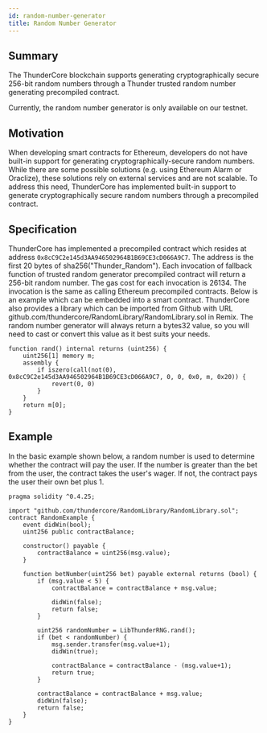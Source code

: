```yaml
---
id: random-number-generator
title: Random Number Generator 
---
```

## Summary
The ThunderCore blockchain supports generating cryptographically secure 256-bit random numbers through a Thunder trusted random number generating precompiled contract.

Currently, the random number generator is only available on our testnet.

## Motivation
When developing smart contracts for Ethereum, developers do not have  built-in support for generating cryptographically-secure random numbers. While there are some possible solutions (e.g. using Ethereum Alarm or Oraclize), these solutions rely on external services and are not scalable. To address this need, ThunderCore has implemented built-in support to generate cryptographically secure random numbers through a precompiled contract.

## Specification
ThunderCore has implemented a precompiled contract which resides at address `0x8cC9C2e145d3AA946502964B1B69CE3cD066A9C7`. The address is the first 20 bytes of sha256("Thunder_Random"). Each invocation of fallback function of trusted random generator precompiled contract will return a 256-bit random number. The gas cost for each invocation is 26134. The invocation is the same as calling Ethereum precompiled contracts. Below is an example which can be embedded into a smart contract.  ThunderCore also provides a library which can be imported from Github with URL github.com/thundercore/RandomLibrary/RandomLibrary.sol in Remix. The random number generator will always return a bytes32 value, so you will need to cast or convert this value as it best suits your needs.

```
function rand() internal returns (uint256) {
    uint256[1] memory m;
    assembly {
        if iszero(call(not(0), 0x8cC9C2e145d3AA946502964B1B69CE3cD066A9C7, 0, 0, 0x0, m, 0x20)) {
            revert(0, 0)
        }
    }
    return m[0];
}
```

## Example
In the basic example shown below, a random number is used to determine whether the contract will pay the user. If the number is greater than the bet from the user, the contract takes the user's wager. If not, the contract pays the user their own bet plus 1.

```
pragma solidity ^0.4.25;

import "github.com/thundercore/RandomLibrary/RandomLibrary.sol";
contract RandomExample {
    event didWin(bool);
    uint256 public contractBalance;

    constructor() payable {
        contractBalance = uint256(msg.value);
    }

    function betNumber(uint256 bet) payable external returns (bool) {
        if (msg.value < 5) {
            contractBalance = contractBalance + msg.value;

            didWin(false);
            return false;
        }

        uint256 randomNumber = LibThunderRNG.rand();
        if (bet < randomNumber) {
            msg.sender.transfer(msg.value+1);
            didWin(true);

            contractBalance = contractBalance - (msg.value+1);
            return true;
        }

        contractBalance = contractBalance + msg.value;
        didWin(false);
        return false;
    }
}
 ```
